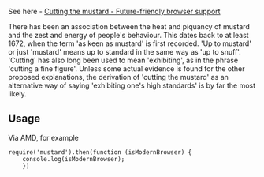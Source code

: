 See here - [Cutting the mustard - Future-friendly browser support](https://speakerdeck.com/tmaslen/cutting-the-mustard-future-friendly-browser-support)

There has been an association between the heat and piquancy of mustard and the zest and energy of people's behaviour. This dates back to at least
1672, when the term 'as keen as mustard' is first recorded. 'Up to mustard' or just 'mustard' means up to standard in the same way as 'up to snuff'.
'Cutting' has also long been used to mean 'exhibiting', as in the phrase 'cutting a fine figure'. Unless some actual evidence is found for the other
proposed explanations, the derivation of 'cutting the mustard' as an alternative way of saying 'exhibiting one's high standards' is by far the most
likely.

## Usage

Via AMD, for example 

```
require('mustard').then(function (isModernBrowser) {
    console.log(isModernBrowser);
    })
```


